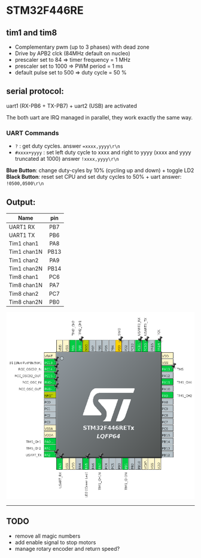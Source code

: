# STM32F446RE

## tim1 and tim8 
* Complementary pwm (up to 3 phases) with dead zone
* Drive by APB2 clck (84MHz default on nucleo)
* prescaler set to 84 => timer frequency = 1 MHz
* prescaler set to 1000 => PWM period = 1 ms
* default pulse set to 500 => duty cycle = 50 %


## serial protocol:
uart1 (RX-PB6 + TX-PB7) + uart2 (USB) are activated

The both uart are IRQ managed in parallel, they work exactly the same way.

### UART Commands
* `?` : get duty cycles. answer `=xxxx,yyyy\r\n`
* `#xxxx+yyyy` : set left duty cycle to xxxx and right to yyyy (xxxx and yyyy truncated at 1000)
	answer `!xxxx,yyyy\r\n`

**Blue Button**: change duty-cyles by 10% (cycling up and down) + toggle LD2
**Black Button**: reset set CPU and set duty cycles to 50% + uart answer: `!0500,0500\r\n`

## Output:
 Name | pin 
 --- | :---:
 UART1 RX| PB7
 UART1 TX| PB6
 Tim1 chan1| PA8
 Tim1 chan1N| PB13
 Tim1 chan2| PA9
 Tim1 chan2N| PB14
 Tim8 chan1| PC6
 Tim8 chan1N| PA7
 Tim8 chan2| PC7
 Tim8 chan2N| PB0

![STM32 pinout](doc/pinout.png)

------

## TODO
* remove all magic numbers
* add enable signal to stop motors
* manage rotary encoder and return speed?


